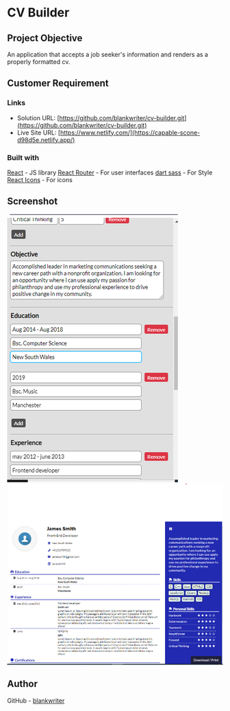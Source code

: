 # CV Builder



## Project Objective
 An application that accepts a job seeker's information and renders as a properly formatted cv.

 ## Customer Requirement


### Links

- Solution URL: [https://github.com/blankwriter/cv-builder.git](https://github.com/blankwriter/cv-builder.git)
- Live Site URL: [https://www.netlify.com/](https://capable-scone-d98d5e.netlify.app/)

### Built with

[React](https://reactjs.org/) - JS library
[React Router](https://reactrouter.com/) - For user interfaces
[dart sass](https://sass-lang.com/dart-sass) - For Style
[React Icons](https://react-icons.github.io/react-icons/) - For icons


## Screenshot
![Form ](./public/page2.png)
![Resume ](./public/page1.png)

## Author
 GitHub - [blankwriter](https://github.com/blankwriter)